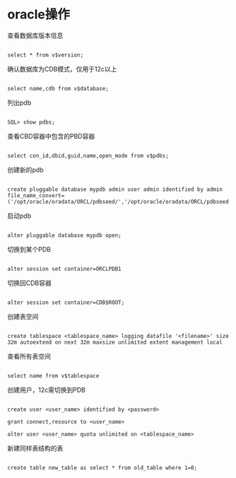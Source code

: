 # oracle操作

查看数据库版本信息

```

select * from v$version;

```

确认数据库为CDB模式，仅用于12c以上

```

select name,cdb from v$database;

```

列出pdb

```

SQL> show pdbs;

```

查看CBD容器中包含的PBD容器

```

select con_id,dbid,guid,name,open_mode from v$pdbs;

```

创建新的pdb

```

create pluggable database mypdb admin user admin identified by admin file_name_convert=('/opt/oracle/oradata/ORCL/pdbseed/','/opt/oracle/oradata/ORCL/pdbseed');

```

启动pdb

```

alter pluggable database mypdb open;

```

切换到某个PDB

```

alter session set container=ORCLPDB1

```

切换回CDB容器

```

alter session set container=CDB$ROOT;

```

创建表空间

```

create tablespace <tablespace_name> logging datafile '<filename>' size 32m autoextend on next 32m maxsize unlimited extent management local

```
 
查看所有表空间

```

select name from v$tablespace

```

创建用户，12c需切换到PDB

```

create user <user_name> identified by <password>

grant connect,resource to <user_name>

alter user <user_name> quota unlimited on <tablespace_name>

```

新建同样表结构的表

```

create table new_table as select * from old_table where 1=0;

```

